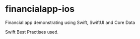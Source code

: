# financialapp-ios
Financial app demonstrating using Swift, SwiftUI and Core Data

Swift Best Practises used.
